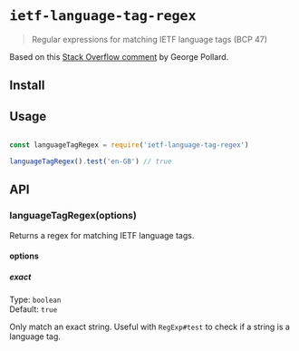 # `ietf-language-tag-regex`
> Regular expressions for matching IETF language tags (BCP 47)

Based on this [Stack Overflow comment](http://stackoverflow.com/a/7036171) by George Pollard.

## Install

## Usage

```js

const languageTagRegex = require('ietf-language-tag-regex')

languageTagRegex().test('en-GB') // true

```

## API

### languageTagRegex(options)

Returns a regex for matching IETF language tags.

#### options

##### exact

Type: `boolean`<br>
Default: `true`

Only match an exact string. Useful with `RegExp#test` to check if a string is a language tag.
